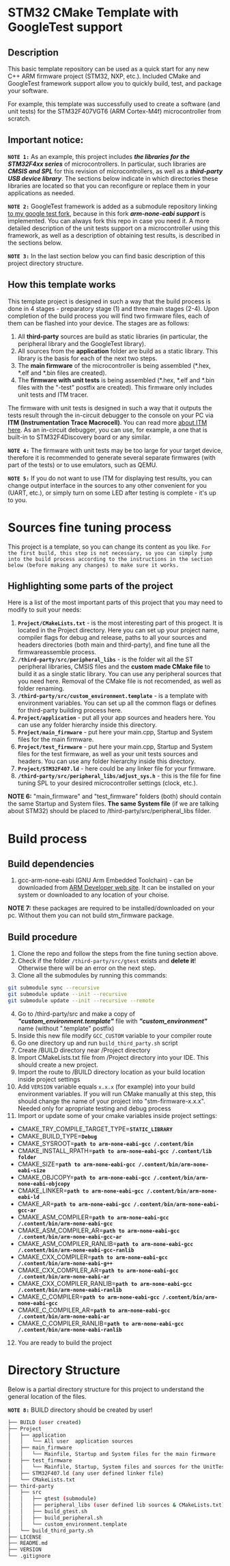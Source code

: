 # STM32 CMake Template with GoogleTest support

## Description

This basic template repository can be used as a quick start for any new C++ ARM firmware project (STM32, NXP, etc.). Included CMake and GoogleTest framework support allow you to quickly build, test, and package your software.

For example, this template was successfully used to create a software (and unit tests) for the STM32F407VGT6 (ARM Cortex-M4f) microcontroller from scratch.

## Important notice:

>>>
**`NOTE 1:`**  As an example, this project includes _**the libraries for the STM32F4xx series**_ of microcontrollers. In particular, such libraries are _**CMSIS and SPL**_ for this revision of microcontrollers, as well as a _**third-party USB device library**_. The sections below indicate in which directories these libraries are located so that you can reconfigure or replace them in your applications as needed.
>>>

>>>
**`NOTE 2:`**  GoogleTest framework is added as a submodule repository linking [to my google test fork](https://github.com/tfazli/googletest), because in this fork _**arm-none-eabi support**_ is implemented. You can always fork this repo in case you need it. A more detailed description of the unit tests support on a microcontroller using this framework, as well as a description of obtaining test results, is described in the sections below.
>>>

>>>
**`NOTE 3:`**  In the last section below you can find basic description of this project directory structure.
>>>


## How this template works

This template project is designed in such a way that the build process is done in 4 stages - preparatory stage (1) and three main stages (2-4). Upon completion of the build process you will find two firmware files, each of them can be flashed into your device. The stages are as follows:

1. All **third-party** sources are build as static libraries (in particular, the peripheral library and the GoogleTest library).
2. All sources from the **application** folder are build as a static library. This library is the basis for each of the next two steps.
3. The **main firmware** of the microcontroller is being assembled (*.hex, *.elf and *.bin files are created).
4. The **firmware with unit tests** is being assembled (*.hex, *.elf and *.bin files with the "-test" postfix are created). This firmware only includes unit tests and ITM tracer.

The firmware with unit tests is designed in such a way that it outputs the tests result through the in-circuit debugger to the console on your PC via **ITM (Instrumentation Trace Macrocell)**. You can read more [about ITM here](https://interrupt.memfault.com/blog/profiling-firmware-on-cortex-m). As an in-circuit debugger, you can use, for example, a one that is built-in to STM32F4Discovery board or any similar.

>>>
**`NOTE 4:`**  The firmware with unit tests may be too large for your target device, therefore it is recommended to generate several separate firmwares (with part of the tests) or to use emulators, such as QEMU.
>>>

>>>
**`NOTE 5:`**  If you do not want to use ITM for displaying test results, you can change output interface in the sources to any other convenient for you (UART, etc.), or simply turn on some LED after testing is complete - it's up to you.
>>>


# Sources fine tuning process

This project is a template, so you can change its content as you like. `For the first build, this step is not necessary, so you can simply jump into the build process according to the instructions in the section below (before making any changes) to make sure it works.`

## Highlighting some parts of the project

Here is a list of the most important parts of this project that you may need to modify to suit your needs:

1. **`Project/CMakeLists.txt`** - is the most interesting part of this progect. It is located in the Project directory. Here you can set up your project name, compiler flags for debug and release, paths to all your sources and headers directories (both main and third-party), and fine tune all the firmwareassemble process.
2. **`/third-party/src/peripheral_libs`** - is the folder wit all the ST peripheral libraries, CMSIS files and the **custom made CMake file** to build it as a single static library. You can use any peripheral sources that you need here. Removal of the CMake file is not recomended, as well as folder renaming.
3. **`/third-party/src/custom_environment.template`** - is a template with environment variables. You can set up all the common flags or defines for third-party building process here.
4. **`Project/application`** - put all your app sources and headers here. You can use any folder hierarchy inside this directory.
5. **`Project/main_firmware`** - put here your main.cpp, Startup and System files for the main firmware.
6. **`Project/test_firmware`** - put here your main.cpp, Startup and System files for the test firmware, as well as your unit tests sources and headers. You can use any folder hierarchy inside this directory.
7. **`Project/STM32F407.ld`** - here could be any linker file for your firmware.
8. **`/third-party/src/peripheral_libs/adjust_sys.h`** - this is the file for fine tuning SPL to your desired microcontroller settings (clock, etc.).

>>>
**NOTE 6:** "main_firmware" and "test_firmware" folders (both) should contain the same Startup and System files. **The same System file** (if we are talking about STM32) should be placed to /third-party/src/peripheral_libs filder.
>>>


# Build process

## Build dependencies

1. gcc-arm-none-eabi (GNU Arm Embedded Toolchain) - can be downloaded from [ARM Developer web site](https://developer.arm.com/tools-and-software/open-source-software/developer-tools/gnu-toolchain/gnu-rm/downloads). It can be installed on your system or downloaded to any location of your choise.

>>>
**NOTE 7:** these packages are required to be installed/downloaded on your pc. Without them you can not build stm_firmware package.
>>>

## Build procedure

1. Clone the repo and follow the steps from the fine tuning section above.
2. Check if the folder `/third-party/src/gtest` exists and **delete it**! Otherwise there will be an error on the next step.
3. Clone all the submodules by running this commands:
```bash
git submodule sync --recursive
git submodule update --init --recursive
git submodule update --init --recursive --remote
```
4. Go to /third-party/src and make a copy of ***"custom_environment.template"*** file with ***"custom_environment"*** name (without ".template" postfix)
5. Inside this new file modify `GCC_CUSTOM` variable to your compiler route
6. Go one directory up and run `build_third_party.sh` script
7. Create /BUILD directory near /Project directory
8. Import CMakeLists.txt file from /Project directory into your IDE. This should create a new project.
9. Import the route to /BUILD directory location as your build location inside project settings
10. Add `VERSION` variable equals `x.x.x` (for example) into your build environment variables. If you will run CMake manually at this step, this should change the name of your project into "stm-firmware-x.x.x". Needed only for apropriate testing and debug process
11. Import or update some of your cmake variables inside project settings:
   - CMAKE_TRY_COMPILE_TARGET_TYPE=**`STATIC_LIBRARY`**
   - CMAKE_BUILD_TYPE=**`Debug`**
   - CMAKE_SYSROOT=**`path to arm-none-eabi-gcc /.content/bin`**
   - CMAKE_INSTALL_RPATH=**`path to arm-none-eabi-gcc /.content/lib folder`**
   - CMAKE_SIZE=**`path to arm-none-eabi-gcc /.content/bin/arm-none-eabi-size`**
   - CMAKE_OBJCOPY=**`path to arm-none-eabi-gcc /.content/bin/arm-none-eabi-objcopy`**
   - CMAKE_LINKER=**`path to arm-none-eabi-gcc /.content/bin/arm-none-eabi-ld`**
   - CMAKE_AR=**`path to arm-none-eabi-gcc /.content/bin/arm-none-eabi-gcc-ar`**
   - CMAKE_ASM_COMPILER=**`path to arm-none-eabi-gcc /.content/bin/arm-none-eabi-gcc`**
   - CMAKE_ASM_COMPILER_AR=**`path to arm-none-eabi-gcc /.content/bin/arm-none-eabi-gcc-ar`**
   - CMAKE_ASM_COMPILER_RANLIB=**`path to arm-none-eabi-gcc /.content/bin/arm-none-eabi-gcc-ranlib`**
   - CMAKE_CXX_COMPILER=**`path to arm-none-eabi-gcc /.content/bin/arm-none-eabi-g++`**
   - CMAKE_CXX_COMPILER_AR=**`path to arm-none-eabi-gcc /.content/bin/arm-none-eabi-ar`**
   - CMAKE_CXX_COMPILER_RANLIB=**`path to arm-none-eabi-gcc /.content/bin/arm-none-eabi-ranlib`**
   - CMAKE_C_COMPILER=**`path to arm-none-eabi-gcc /.content/bin/arm-none-eabi-gcc`**
   - CMAKE_C_COMPILER_AR=**`path to arm-none-eabi-gcc /.content/bin/arm-none-eabi-ar`**
   - CMAKE_C_COMPILER_RANLIB=**`path to arm-none-eabi-gcc /.content/bin/arm-none-eabi-ranlib`**
12. You are ready to build the project


# Directory Structure

Below is a partial directory structure for this project to understand the general location of the files.

>>>
**`NOTE 8:`**  BUILD directory should be created by user!
>>>

```bash
├── BUILD (user created)
├── Project
│   ├── application
│   │   └── All user  application sources
│   ├── main_firmware
│   │   └── Mainfile, Startup and System files for the main firmware
│   ├── test_firmware
│   │   └── Mainfile, Startup, System files and sources for the UnitTests firmware
│   ├── STM32F407.ld (any user defined linker file)
│   └── CMakeLists.txt
├── third-party
│   ├── src
│   │   ├── gtest (submodule)
│   │   ├── peripheral_libs (user defined lib sources & CMakeLists.txt)
│   │   ├── build_gtest.sh
│   │   ├── build_peripheral.sh
│   │   └── custom_environment.template
│   └── build_third_party.sh
├── LICENSE
├── README.md
├── VERSION
└── .gitignore
```


